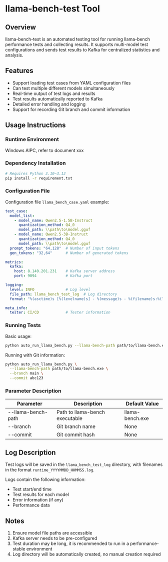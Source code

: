 # llama-bench-test Tool

## Overview

llama-bench-test is an automated testing tool for running llama-bench performance tests and collecting results. It supports multi-model test configurations and sends test results to Kafka for centralized statistics and analysis.

## Features

- Support loading test cases from YAML configuration files
- Can test multiple different models simultaneously
- Real-time output of test logs and results
- Test results automatically reported to Kafka
- Detailed error handling and logging
- Support for recording Git branch and commit information

## Usage Instructions

### Runtime Environment
Windows AIPC, refer to document xxx

### Dependency Installation

```bash
# Requires Python 3.10~3.12
pip install -r requirement.txt
```

### Configuration File

Configuration file `llama_bench_case.yaml` example:

```yaml
test_case:
  model_list:
    - model_name: Qwen2.5-1.5B-Instruct
      quantization_method: Q4_0
      model_path: \\path\to\model.gguf
    - model_name: Qwen2.5-3B-Instruct
      quantization_method: Q4_0
      model_path: \\path\to\model.gguf
  prompt_tokens: "64,128"  # Number of input tokens
  gen_tokens: "32,64"      # Number of generated tokens

metrics:
  kafka:
    host: 8.140.201.231    # Kafka server address
    port: 9094             # Kafka port

logging:
  level: INFO              # Log level
  file_path: llama_bench_test_log  # Log directory
  format: "%(asctime)s [%(levelname)s] - %(message)s - %(filename)s:%(lineno)d"

meta_info:
  tester: CI/CD            # Tester information
```

### Running Tests

Basic usage:
```bash
python auto_run_llama_bench.py --llama-bench-path path/to/llama-bench.exe
```

Running with Git information:
```bash
python auto_run_llama_bench.py \
  --llama-bench-path path/to/llama-bench.exe \
  --branch main \
  --commit abc123
```

### Parameter Description

| Parameter | Description | Default Value |
|-----------|-------------|---------------|
| --llama-bench-path | Path to llama-bench executable | llama-bench.exe |
| --branch | Git branch name | None |
| --commit | Git commit hash | None |

## Log Description

Test logs will be saved in the `llama_bench_test_log` directory, with filenames in the format `runtime_YYYYMMDD_HHMMSS.log`.

Logs contain the following information:
- Test start/end time
- Test results for each model
- Error information (if any)
- Performance data

## Notes

1. Ensure model file paths are accessible
2. Kafka server needs to be pre-configured
3. Test duration may be long, it is recommended to run in a performance-stable environment
4. Log directory will be automatically created, no manual creation required